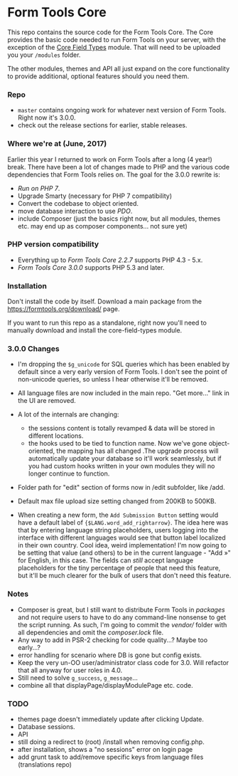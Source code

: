 # Form Tools Core

This repo contains the source code for the Form Tools Core. The Core provides the basic code needed to run Form Tools
on your server, with the exception of the [Core Field Types](https://github.com/formtools/module-core_field_types)
module. That will need to be uploaded you your `/modules` folder.

The other modules, themes and API all just expand on the core functionality to provide additional, optional features
should you need them.


### Repo

- `master` contains ongoing work for whatever next version of Form Tools. Right now it's 3.0.0. 
- check out the release sections for earlier, stable releases. 


### Where we're at (June, 2017)

Earlier this year I returned to work on Form Tools after a long (4 year!) break. There have been a lot of changes made 
to PHP and the various code dependencies that Form Tools relies on. The goal for the 3.0.0 rewrite is:

- *Run on PHP 7*.
- Upgrade Smarty (necessary for PHP 7 compatibility)
- Convert the codebase to object oriented. 
- move database interaction to use *PDO*.
- include Composer (just the basics right now, but all modules, themes etc. may end up as composer
components... not sure yet)
 

### PHP version compatibility

- Everything up to *Form Tools Core 2.2.7* supports PHP 4.3 - 5.x.
- *Form Tools Core 3.0.0* supports PHP 5.3 and later.


### Installation

Don't install the code by itself. Download a main package from the https://formtools.org/download/ page. 

If you want to run this repo as a standalone, right now you'll need to manually download and install the core-field-types 
module.


### 3.0.0 Changes

- I'm dropping the `$g_unicode` for SQL queries which has been enabled by default since a very early version of Form Tools. 
I don't see the point of non-unicode queries, so unless I hear otherwise it'll be removed.
- All language files are now included in the main repo. "Get more..." link in the UI are removed. 
- A lot of the internals are changing:
    - the sessions content is totally revamped & data will be stored in different locations.
    - the hooks used to be tied to function name. Now we've gone object-oriented, the mapping has all changed .The 
    upgrade process will automatically update your database so it'll work seamlessly, but if you had custom hooks 
    written in your own modules they will no longer continue to function.

- Folder path for "edit" section of forms now in /edit subfolder, like /add.
- Default max file upload size setting changed from 200KB to 500KB.
- When creating a new form, the `Add Submission Button` setting would have a default label of `{$LANG.word_add_rightarrow}`.
The idea here was that by entering language string placeholders, users logging into the interface with different languages would 
see that button label localized in their own country. Cool idea, weird implementation! I'm now going to be setting that 
value (and others) to be in the current language - "Add &raquo;" for English, in this case. The fields can _still_ accept
language placeholders for the tiny percentage of people that need this feature, but it'll be much clearer for the bulk of 
users that don't need this feature.


### Notes

- Composer is great, but I still want to distribute Form Tools in _packages_ and not require users to have to do any 
command-line nonsense to get the script running. As such, I'm going to commit the _vendor/_ folder with all dependencies
and omit the _composer.lock_ file.
- Any way to add in PSR-2 checking for code quality...? Maybe too early...? 
- error handling for scenario where DB is gone but config exists.
- Keep the very un-OO user/administrator class code for 3.0. Will refactor that all anyway for user roles in 4.0.
- Still need to solve `g_success`, `g_message`...
- combine all that displayPage/displayModulePage etc. code.

### TODO
 
- themes page doesn't immediately update after clicking Update.
- Database sessions.
- API
- still doing a redirect to (root) /install when removing config.php.
- after installation, shows a "no sessions" error on login page
- add grunt task to add/remove specific keys from language files (translations repo)
